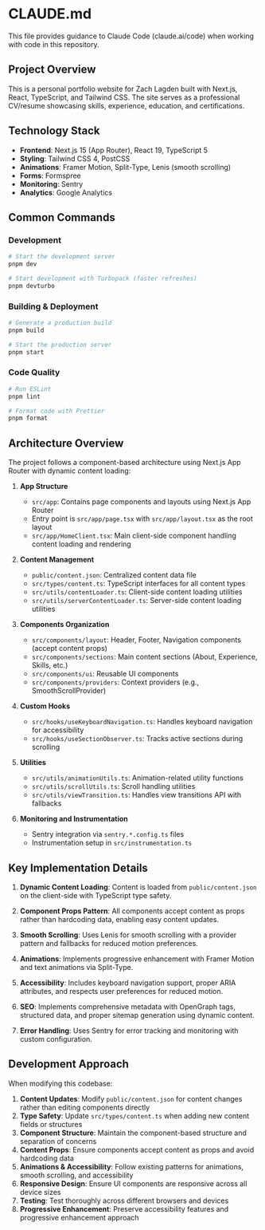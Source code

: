 # CLAUDE.md

This file provides guidance to Claude Code (claude.ai/code) when working with code in this repository.

## Project Overview

This is a personal portfolio website for Zach Lagden built with Next.js, React, TypeScript, and Tailwind CSS. The site serves as a professional CV/resume showcasing skills, experience, education, and certifications.

## Technology Stack

- **Frontend**: Next.js 15 (App Router), React 19, TypeScript 5
- **Styling**: Tailwind CSS 4, PostCSS
- **Animations**: Framer Motion, Split-Type, Lenis (smooth scrolling)
- **Forms**: Formspree
- **Monitoring**: Sentry
- **Analytics**: Google Analytics

## Common Commands

### Development

```bash
# Start the development server
pnpm dev

# Start development with Turbopack (faster refreshes)
pnpm devturbo
```

### Building & Deployment

```bash
# Generate a production build
pnpm build

# Start the production server
pnpm start
```

### Code Quality

```bash
# Run ESLint
pnpm lint

# Format code with Prettier
pnpm format
```

## Architecture Overview

The project follows a component-based architecture using Next.js App Router with dynamic content loading:

1. **App Structure**

   - `src/app`: Contains page components and layouts using Next.js App Router
   - Entry point is `src/app/page.tsx` with `src/app/layout.tsx` as the root layout
   - `src/app/HomeClient.tsx`: Main client-side component handling content loading and rendering

2. **Content Management**

   - `public/content.json`: Centralized content data file
   - `src/types/content.ts`: TypeScript interfaces for all content types
   - `src/utils/contentLoader.ts`: Client-side content loading utilities
   - `src/utils/serverContentLoader.ts`: Server-side content loading utilities

3. **Components Organization**

   - `src/components/layout`: Header, Footer, Navigation components (accept content props)
   - `src/components/sections`: Main content sections (About, Experience, Skills, etc.)
   - `src/components/ui`: Reusable UI components
   - `src/components/providers`: Context providers (e.g., SmoothScrollProvider)

4. **Custom Hooks**

   - `src/hooks/useKeyboardNavigation.ts`: Handles keyboard navigation for accessibility
   - `src/hooks/useSectionObserver.ts`: Tracks active sections during scrolling

5. **Utilities**

   - `src/utils/animationUtils.ts`: Animation-related utility functions
   - `src/utils/scrollUtils.ts`: Scroll handling utilities
   - `src/utils/viewTransition.ts`: Handles view transitions API with fallbacks

6. **Monitoring and Instrumentation**
   - Sentry integration via `sentry.*.config.ts` files
   - Instrumentation setup in `src/instrumentation.ts`

## Key Implementation Details

1. **Dynamic Content Loading**: Content is loaded from `public/content.json` on the client-side with TypeScript type safety.

2. **Component Props Pattern**: All components accept content as props rather than hardcoding data, enabling easy content updates.

3. **Smooth Scrolling**: Uses Lenis for smooth scrolling with a provider pattern and fallbacks for reduced motion preferences.

4. **Animations**: Implements progressive enhancement with Framer Motion and text animations via Split-Type.

5. **Accessibility**: Includes keyboard navigation support, proper ARIA attributes, and respects user preferences for reduced motion.

6. **SEO**: Implements comprehensive metadata with OpenGraph tags, structured data, and proper sitemap generation using dynamic content.

7. **Error Handling**: Uses Sentry for error tracking and monitoring with custom configuration.

## Development Approach

When modifying this codebase:

1. **Content Updates**: Modify `public/content.json` for content changes rather than editing components directly
2. **Type Safety**: Update `src/types/content.ts` when adding new content fields or structures
3. **Component Structure**: Maintain the component-based structure and separation of concerns
4. **Content Props**: Ensure components accept content as props and avoid hardcoding data
5. **Animations & Accessibility**: Follow existing patterns for animations, smooth scrolling, and accessibility
6. **Responsive Design**: Ensure UI components are responsive across all device sizes
7. **Testing**: Test thoroughly across different browsers and devices
8. **Progressive Enhancement**: Preserve accessibility features and progressive enhancement approach
